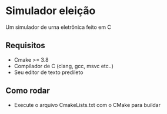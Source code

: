 # Simulador eleição

Um simulador de urna eletrônica feito em C

## Requisitos
- Cmake >= 3.8
- Compilador de C (clang, gcc, msvc etc..)
- Seu editor de texto predileto

## Como rodar
- Execute o arquivo CmakeLists.txt com o CMake para buildar